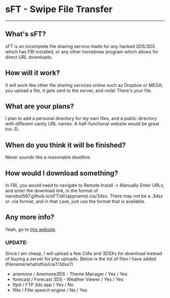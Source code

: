 # sFT - Swipe File Transfer
---

## What's sFT?
sFT is an incomplete file sharing service made for any hacked 2DS/3DS which has FBI installed, or any other homebrew program which allows for direct URL downloads.

## How will it work?
It will work like other file sharing services online such as Dropbox or MEGA; you upload a file, it gets sent to the server, and voila! There's your file.

## What are your plans?
I plan to add a personal directory for my own files, and a public directory with different vanity URL names. A half-functional website would be great too :D.

## When do you think it will be finished?

Never sounds like a reasonable deadline.

## How would I download something?

In FBI, you would need to navigate to Remote Install -> Manually Enter URLs, and enter the download link, in the format of nanobot567.github.io/sFT/dl/(appname).cia/3dsx. There may not be a .3dsx or .cia format, and in that case, just use the format that is available.

## Any more info?

Yeah, go to [this website](https://nanobot567.github.io/sFT/).

### UPDATE:

Since I am cheap, I will upload a few CIAs and 3DSXs for download instead of buying a server for php uploads. Below is the list of files I have added (filename/whatisthis/cia?/3dsx?)

* anemone / Anemone3DS - Theme Manager / Yes / Yes
* forecast / Forecast 3DS - Weather Viewer / Yes / Yes
* ftpd / FTP 3ds app / Yes / No
* flite / Flite speech engine / No / Yes
